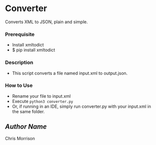 # Converter

Converts XML to JSON, plain and simple.

### Prerequisite
- Install xmltodict
- $ pip install xmltodict
 
### Description
- This script converts a file named input.xml to output.json.

### How to Use

- Rename your file to input.xml 
- Execute `python3 converter.py`
- Or, if running in an IDE, simply run converter.py with your input.xml in the same folder.

## *Author Name*

Chris Morrison
